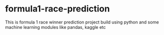 # formula1-race-prediction
This is formula 1 race winner prediction project build using python and some machine learning modules like pandas, kaggle etc
